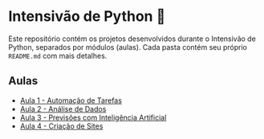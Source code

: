 # Intensivão de Python 🚀

Este repositório contém os projetos desenvolvidos durante o Intensivão de Python, separados por módulos (aulas). Cada pasta contém seu próprio `README.md` com mais detalhes.

## Aulas

- [Aula 1 - Automação de Tarefas](./Aula%201%20-%20Automação%20de%20Tarefas/README.md)
- [Aula 2 - Análise de Dados](./Aula%202%20-%20Análise%20de%20Dados/README.md)
- [Aula 3 - Previsões com Inteligência Artificial](./Aula%203%20-%20Previsões%20com%20Inteligência%20Artificial/)
- [Aula 4 - Criação de Sites](./Aula%204%20-%20Criação%20de%20Sites/)
